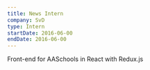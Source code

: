 ```yaml
---
title: News Intern
company: SvD
type: Intern
startDate: 2016-06-00
endDate: 2016-06-00
---
```


Front-end for AASchools in React with Redux.js
